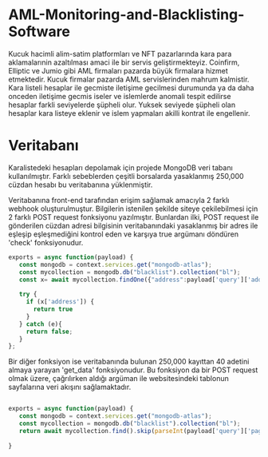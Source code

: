 
# AML-Monitoring-and-Blacklisting-Software

  Kucuk hacimli alim-satim platformları ve NFT pazarlarında kara para aklamalarınin azaltılması amaci ile bir servis geliştirmekteyiz. Coinfirm, Elliptic ve Jumio gibi AML firmaları pazarda büyük firmalara hizmet etmektedir. Kucuk firmalar pazarda AML servislerinden mahrum kalmistir. Kara listeli hesaplar ile gecmiste iletişime gecilmesi durumunda ya da daha onceden iletişime gecmis iseler ve islemlerde anomali tespit edilirse hesaplar farkli seviyelerde şüpheli olur. Yuksek seviyede şüpheli olan hesaplar kara listeye eklenir ve islem yapmaları akilli kontrat ile engellenir.

# Veritabanı

  Karalistedeki hesapları depolamak için projede MongoDB veri tabanı kullanılmıştır. Farklı sebeblerden çeşitli borsalarda yasaklanmış 250,000 cüzdan hesabı bu veritabanına yüklenmiştir.

  Veritabanına front-end tarafından erişim sağlamak amacıyla 2 farklı webhook oluşturulmuştur. Bilgilerin istenilen şekilde siteye çekilebilmesi için 2 farklı POST request fonksiyonu yazılmıştır. Bunlardan ilki, POST request ile gönderilen cüzdan adresi bilgisinin veritabanındaki yasaklanmış bir adres ile eşleşip eşleşmediğini kontrol eden ve karşıya true argümanı döndüren 'check' fonksiyonudur. 
  
```js
exports = async function(payload) {
   const mongodb = context.services.get("mongodb-atlas");
   const mycollection = mongodb.db("blacklist").collection("bl");
   const x= await mycollection.findOne({"address":payload['query']['address']});
   
   try {
     if (x['address']) {
       return true
     }
   } catch (e){
     return false;
   }
};

```

  Bir diğer fonksiyon ise veritabanında bulunan 250,000 kayıttan 40 adetini almaya yarayan 'get_data' fonksiyonudur. Bu fonksiyon da bir POST request olmak üzere, çağrılırken aldığı argüman ile websitesindeki tablonun sayfalarına veri akışını sağlamaktadır.
  
```js

exports = async function(payload) {
   const mongodb = context.services.get("mongodb-atlas");
   const mycollection = mongodb.db("blacklist").collection("bl");
   return await mycollection.find().skip(parseInt(payload['query']['page'])).limit(40);
   
}

```
